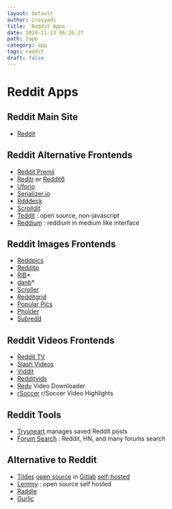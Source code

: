 ```yaml
---
layout: default
author: irosyadi
title:  Reddit Apps
date: 2020-11-13 06:26:27
path: /app
category: app
tags: reddit
draft: false
---
```


# Reddit Apps

## Reddit Main Site
- [Reddit](https://old.reddit.com/)

## Reddit Alternative Frontends
- [Reddit Premii](https://reddit.premii.com/)
- [Reditr](https://reditr.com/) or [Reddit6](https://reddit6.com/#/Stream)
- [Uforio](https://web.uforio.com/)
- [Serializer.io](https://serializer.io/)
- [Rdddeck](https://rdddeck.com/)
- [Scrolldit](https://www.scrolldit.com/)
- [Teddit](https://teddit.net/) : open source, non-javascript
- [Reddium](https://reddium.vercel.app/) : reddium in medium like interface

## Reddit Images Frontends
- [Reddpics](https://reddpics.com/)
- [Redditp](https://www.redditp.com/)
- [RIB](https://rib.darkmirage.com/)*
- [danb](https://danb.me/viewr/)*
- [Scroller](https://scrolller.com/)
- [Redditgrid](https://www.redditgrid.com/)
- [Popular Pics](https://popular.pics/)
- [Pholder](https://pholder.com/)
- [Subredd](https://www.subredd.com)

## Reddit Videos Frontends
- [Reddit TV](https://redditv.ca/)
- [Slash Videos](https://arbazsiddiqui.github.io/rSlashVideos/)
- [Viddit](https://viddit.app/)
- [Redditvids](https://redditvids.com/)
- [Redv](https://redv.co/) Video Downloader
- [rSoccer](https://rsoccer.live/) r/Soccer Video Highlights

## Reddit Tools
- [Tryuneart](https://app.tryunearth.com/) manages saved Reddit posts
- [Forum Search](https://forumsearch.io/) : Reddit, HN, and many forums search

## Alternative to Reddit
- [Tildes](https://tildes.net/) [open source](https://blog.tildes.net/open-source) in [Gitlab](https://gitlab.com/tildes/tildes) [self-hosted](https://docs.tildes.net/instructions/development-setup)
- [Lemmy](https://dev.lemmy.ml/) : open source self hosted
- [Raddle](https://raddle.me/)
- [Gurlic](https://gurlic.com/)
